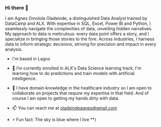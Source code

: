 ### Hi there 👋
I am Agnes Omolola Oladeinde, a distinguished Data Analyst trained by DataCamp and ALX. With expertise in SQL, Excel, Power BI and Python, I seamlessly navigate the complexities of data, unveiling hidden narratives. My approach to data is meticulous: every data point offers a story, and I specialize in bringing those stories to the fore. Across industries, I harness data to inform strategic decisions, striving for precision and impact in every analysis.
- I'm based in Lagos
- 🔭 I’m currently enrolled in ALX's Data Science learning track, I'm learning how to do predictions and train models with artificial intelligence.
- 🌱 I have domain knowledge in the healthcare industry so I am open to collaborate on projects that require my expertise in that field. And of course I am open to getting my hands dirty with data.
- 📫 You can reach me at oladeindeagnes@gmail.com

- ⚡ Fun fact: The sky is blue where I live **)
